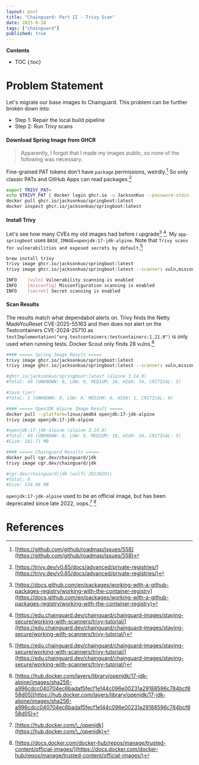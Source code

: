 ```yaml
---
layout: post
title: "Chainguard: Part II - Trivy Scan"
date: 2025-8-18
tags: ["chainguard"]
published: true
---
```


**Contents**
* TOC
{:toc}

# Problem Statement
Let's migrate our base images to Chainguard. This problem can be further broken down into:

* Step 1: Repair the local build pipeline
* Step 2: Run Trivy scans

#### Download Spring Image from GHCR
> Apparently, I forgot that I made my images public, so none of the following was necessary. 

Fine-grained PAT tokens don't have `package` permissions, weirdly.[^1] So only classic PATs and GitHub Apps can read packages.[^2] 

```bash
export TRIVY_PAT=
echo $TRIVY_PAT | docker login ghcr.io -u JacksonKuo --password-stdin
docker pull ghcr.io/jacksonkuo/springboot:latest
docker inspect ghcr.io/jacksonkuo/springboot:latest
```

#### Install Trivy
Let's see how many CVEs my old images had before i upgrade[^3] [^4]. My `app-springboot` uses `BASE_IMAGE=openjdk:17-jdk-alpine`. Note that `Trivy scans for vulnerabilities and exposed secrets by default`.[^4]

```bash
brew install trivy
trivy image ghcr.io/jacksonkuo/springboot:latest
trivy image ghcr.io/jacksonkuo/springboot:latest --scanners vuln,misconfig,secret

INFO	[vuln] Vulnerability scanning is enabled
INFO	[misconfig] Misconfiguration scanning is enabled
INFO	[secret] Secret scanning is enabled
```

#### Scan Results
The results match what dependabot alerts on. Trivy finds the Netty MadeYouReset CVE-2025-55163 and then does not alert on the Testcontainers CVE-2024-25710 as `testImplementation("org.testcontainers:testcontainers:1.21.0")` is only used when running tests. Docker Scout only finds 28 vulns.[^5]
 
```bash
#### ===== Spring Image Result ===== 
trivy image ghcr.io/jacksonkuo/springboot:latest
trivy image ghcr.io/jacksonkuo/springboot:latest --scanners vuln,misconfig,secret

#ghcr.io/jacksonkuo/springboot:latest (alpine 3.14.0)
#Total: 49 (UNKNOWN: 0, LOW: 0, MEDIUM: 10, HIGH: 34, CRITICAL: 5)

#Java (jar)
#Total: 1 (UNKNOWN: 0, LOW: 0, MEDIUM: 0, HIGH: 1, CRITICAL: 0)
```

```bash
#### ===== OpenJDK Alpine Image Result ===== 
docker pull --platform=linux/amd64 openjdk:17-jdk-alpine
trivy image openjdk:17-jdk-alpine

#openjdk:17-jdk-alpine (alpine 3.14.0)
#Total: 49 (UNKNOWN: 0, LOW: 0, MEDIUM: 10, HIGH: 34, CRITICAL: 5)
#Size: 181.71 MB
```

```bash
#### ===== Chainguard Results ===== 
docker pull cgr.dev/chainguard/jdk
trivy image cgr.dev/chainguard/jdk

#cgr.dev/chainguard/jdk (wolfi 20230201)
#Total: 0
#Size: 134.06 MB
```

`openjdk:17-jdk-alpine` used to be an official image, but has been deprecated since late 2022, oops.[^6] [^7]

# References
[^1]: [https://github.com/github/roadmap/issues/558](https://github.com/github/roadmap/issues/558)

[^2]: [https://trivy.dev/v0.65/docs/advanced/private-registries/](https://trivy.dev/v0.65/docs/advanced/private-registries/)

[^3]: [https://docs.github.com/en/packages/working-with-a-github-packages-registry/working-with-the-container-registry](https://docs.github.com/en/packages/working-with-a-github-packages-registry/working-with-the-container-registry)

[^4]: [https://edu.chainguard.dev/chainguard/chainguard-images/staying-secure/working-with-scanners/trivy-tutorial/](https://edu.chainguard.dev/chainguard/chainguard-images/staying-secure/working-with-scanners/trivy-tutorial/)

[^5]: [https://hub.docker.com/layers/library/openjdk/17-jdk-alpine/images/sha256-a996cdcc040704ec6badaf5fecf1e144c096e00231a29188596c784bcf858d05](https://hub.docker.com/layers/library/openjdk/17-jdk-alpine/images/sha256-a996cdcc040704ec6badaf5fecf1e144c096e00231a29188596c784bcf858d05)

[^6]: [https://hub.docker.com/\_/openjdk](https://hub.docker.com/\_/openjdk)

[^7]: [https://docs.docker.com/docker-hub/repos/manage/trusted-content/official-images/](https://docs.docker.com/docker-hub/repos/manage/trusted-content/official-images/)